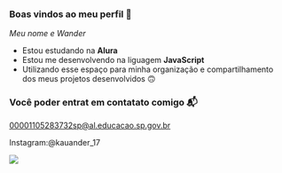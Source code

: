 ### Boas vindos ao meu perfil 🥰

_Meu nome e Wander_

- Estou estudando na **Alura**
- Estou me desenvolvendo na liguagem **JavaScript**
- Utilizando esse espaço para minha organização e compartilhamento dos meus projetos desenvolvidos 🙃
  
 ### Você poder entrat em contatato comigo 📬

00001105283732sp@al.educacao.sp.gov.br

Instagram:@kauander_17

![](https://media1.tenor.com/m/3VpdExSEMBoAAAAd/naofumi-shield-hero.gif)

